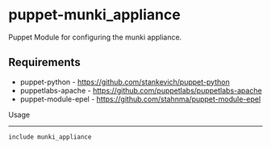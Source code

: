 puppet-munki_appliance
============

Puppet Module for configuring the munki appliance.

Requirements
------------
* puppet-python      - https://github.com/stankevich/puppet-python
* puppetlabs-apache  - https://github.com/puppetlabs/puppetlabs-apache
* puppet-module-epel - https://github.com/stahnma/puppet-module-epel

Usage
_____

```
include munki_appliance
```